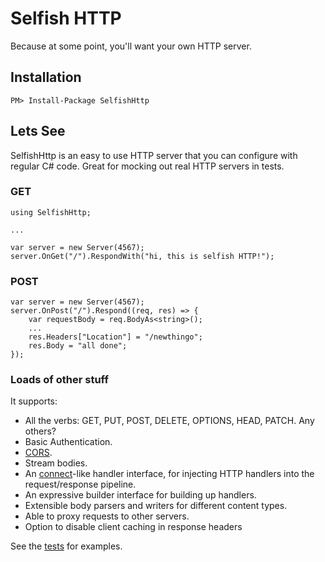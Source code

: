 # Selfish HTTP

Because at some point, you'll want your own HTTP server.

## Installation

    PM> Install-Package SelfishHttp

## Lets See

SelfishHttp is an easy to use HTTP server that you can configure with regular C# code. Great for mocking out real HTTP servers in tests.

### GET

    using SelfishHttp;

    ...

    var server = new Server(4567);
    server.OnGet("/").RespondWith("hi, this is selfish HTTP!");

### POST

    var server = new Server(4567);
    server.OnPost("/").Respond((req, res) => {
        var requestBody = req.BodyAs<string>();
        ...
        res.Headers["Location"] = "/newthingo";
        res.Body = "all done";
    });

### Loads of other stuff

It supports:

* All the verbs: GET, PUT, POST, DELETE, OPTIONS, HEAD, PATCH. Any others?
* Basic Authentication.
* [CORS](http://en.wikipedia.org/wiki/Cross-origin_resource_sharing).
* Stream bodies.
* An [connect](http://www.senchalabs.org/connect/)-like handler interface, for injecting HTTP handlers into the request/response pipeline.
* An expressive builder interface for building up handlers.
* Extensible body parsers and writers for different content types.
* Able to proxy requests to other servers.
* Option to disable client caching in response headers

See the [tests](https://github.com/featurist/SelfishHttp/tree/master/SelfishHttp.Test) for examples.
